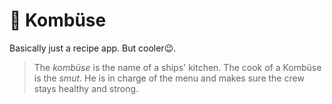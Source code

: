 # 🥘 Kombüse

Basically just a recipe app. 
But cooler😉.

> The _kombüse_ is the name of a ships' kitchen.
> The cook of a Kombüse is the _smut_.
> He is in charge of the menu and makes sure the crew stays healthy and strong. 
